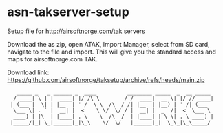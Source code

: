 # asn-takserver-setup
Setup file for http://airsoftnorge.com/tak servers

Download the as zip, open ATAK, Import Manager, select from SD card, navigate to the file and import.
This will give you the standard access and maps for airsoftnorge.com TAK.

Download link: https://github.com/airsoftnorge/taksetup/archive/refs/heads/main.zip






```
   _____ _   _ ______ _  ____          ________ _____  _  __ _____ 
  / ____| \ | |  ____| |/ /\ \        / /  ____|  __ \| |/ // ____|
 | (___ |  \| | |__  | ' /  \ \  /\  / /| |__  | |__) | ' /| (___  
  \___ \| . ` |  __| |  <    \ \/  \/ / |  __| |  _  /|  <  \___ \ 
  ____) | |\  | |____| . \    \  /\  /  | |____| | \ \| . \ ____) |
 |_____/|_| \_|______|_|\_\    \/  \/   |______|_|  \_\_|\_\_____/ 
